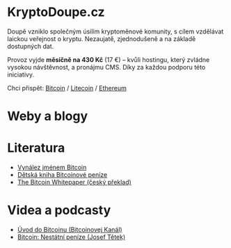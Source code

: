 # KryptoDoupe.cz
Doupě vzniklo společným úsilím kryptoměnové komunity, s cílem vzdělávat laickou veřejnost o kryptu. Nezaujatě, zjednodušeně a na základě dostupných dat.

Provoz vyjde **měsíčně na 430 Kč** (17 €) – kvůli hostingu, který zvládne vysokou návštěvnost, a pronájmu CMS. Díky za každou podporu této iniciativy.

Chci přispět: [Bitcoin](https://www.blockchain.com/btc/address/bc1qwysea339u46prgagc73gply9sdw9ygmpnkp0tn) / [Litecoin](https://blockchair.com/litecoin/address/ltc1qrfezze2l9dqgqhkz6djza4d8s0drzt5zpz26cr) / [Ethereum](https://www.blockchain.com/eth/address/0x96E94Bf6F8b1d528739a4f2eaBf0ae171dde0B11)

# Weby a blogy

# Literatura
- [Vynález jménem Bitcoin](https://braiins.com/blog/vynalez-jmenem-bitcoin)
- [Dětská kniha Bitcoinové peníze](https://braiins.com/blog/bitcoinove-penize)
- [The Bitcoin Whitepaper (český překlad)](https://braiins.com/blog/the-bitcoin-whitepaper-cesky-preklad)

# Videa a podcasty
- [Úvod do Bitcoinu (Bitcoinovej Kanál)](https://www.youtube.com/playlist?list=PLiD1OrtvRy70RQ8k5HH0E3vHQPpEIJJhZ)
- [Bitcoin: Nestátní peníze (Josef Tětek)](https://www.youtube.com/playlist?list=PLGJQS0h-wqLQqIZ6U6gn5jsaUsjUqi1Bt)